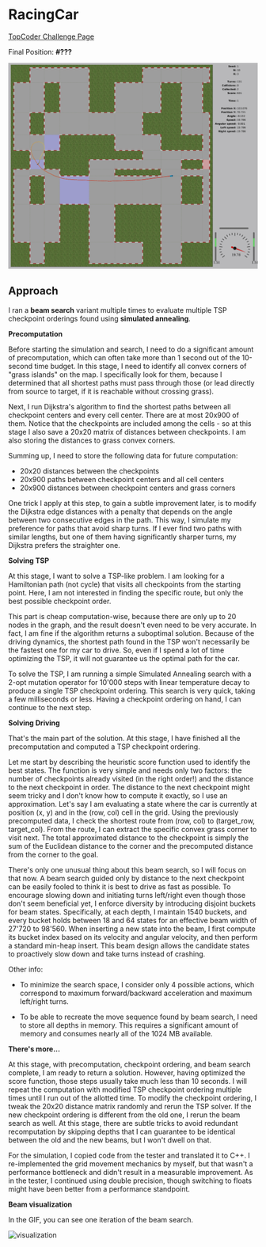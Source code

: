 # RacingCar

[TopCoder Challenge Page](https://www.topcoder.com/challenges/d6afa51e-e32b-4776-90ce-218cf65031d4)

Final Position: **#???** 

![alt text](game.png)

## Approach

I ran a **beam search** variant multiple times to evaluate multiple TSP checkpoint orderings found using **simulated annealing**.

**Precomputation**

Before starting the simulation and search, I need to do a significant amount of precomputation, which can often take more than 1 second out of the 10-second time budget. In this stage, I need to identify all convex corners of "grass islands" on the map. I specifically look for them, because I determined that all shortest paths must pass through those (or lead directly from source to target, if it is reachable without crossing grass).

Next, I run Dijkstra's algorithm to find the shortest paths between all checkpoint centers and every cell center. There are at most 20x900 of them. Notice that the checkpoints are included among the cells - so at this stage I also save a 20x20 matrix of distances between checkpoints. I am also storing the distances to grass convex corners.

Summing up, I need to store the following data for future computation:

- 20x20 distances between the checkpoints
- 20x900 paths between checkpoint centers and all cell centers
- 20x900 distances between checkpoint centers and grass corners

One trick I apply at this step, to gain a subtle improvement later, is to modify the Dijkstra edge distances with a penalty that depends on the angle between two consecutive edges in the path. This way, I simulate my preference for paths that avoid sharp turns. If I ever find two paths with similar lengths, but one of them having significantly sharper turns, my Dijkstra prefers the straighter one.

**Solving TSP**

At this stage, I want to solve a TSP-like problem. I am looking for a Hamiltonian path (not cycle) that visits all checkpoints from the starting point. Here, I am not interested in finding the specific route, but only the best possible checkpoint order.

This part is cheap computation-wise, because there are only up to 20 nodes in the graph, and the result doesn't even need to be very accurate. In fact, I am fine if the algorithm returns a suboptimal solution. Because of the driving dynamics, the shortest path found in the TSP won't necessarily be the fastest one for my car to drive. So, even if I spend a lot of time optimizing the TSP, it will not guarantee us the optimal path for the car.

To solve the TSP, I am running a simple Simulated Annealing search with a 2-opt mutation operator for 10'000 steps with linear temperature decay to produce a single TSP checkpoint ordering. This search is very quick, taking a few milliseconds or less. Having a checkpoint ordering on hand, I can continue to the next step. 

**Solving Driving**

That's the main part of the solution. At this stage, I have finished all the precomputation and computed a TSP checkpoint ordering.

Let me start by describing the heuristic score function used to identify the best states. The function is very simple and needs only two factors: the number of checkpoints already visited (in the right order!) and the distance to the next checkpoint in order. The distance to the next checkpoint might seem tricky and I don't know how to compute it exactly, so I use an approximation. Let's say I am evaluating a state where the car is currently at position (x, y) and in the (row, col) cell in the grid. Using the previously precomputed data, I check the shortest route from (row, col) to (target_row, target_col). From the route, I can extract the specific convex grass corner to visit next. The total approximated distance to the checkpoint is simply the sum of the Euclidean distance to the corner and the precomputed distance from the corner to the goal.

There's only one unusual thing about this beam search, so I will focus on that now. A beam search guided only by distance to the next checkpoint can be easily fooled to think it is best to drive as fast as possible. To encourage slowing down and initiating turns left/right even though those don't seem beneficial yet, I enforce diversity by introducing disjoint buckets for beam states. Specifically, at each depth, I maintain 1540 buckets, and every bucket holds between 18 and 64 states for an effective beam width of 27'720 to 98'560. When inserting a new state into the beam, I first compute its bucket index based on its velocity and angular velocity, and then perform a standard min-heap insert. This beam design allows the candidate states to proactively slow down and take turns instead of crashing.

Other info:

- To minimize the search space, I consider only 4 possible actions, which correspond to maximum forward/backward acceleration and maximum left/right turns.

- To be able to recreate the move sequence found by beam search, I need to store all depths in memory. This requires a significant amount of memory and consumes nearly all of the 1024 MB available.

**There's more...**

At this stage, with precomputation, checkpoint ordering, and beam search complete, I am ready to return a solution. However, having optimized the score function, those steps usually take much less than 10 seconds. I will repeat the computation with modified TSP checkpoint ordering multiple times until I run out of the allotted time. To modify the checkpoint ordering, I tweak the 20x20 distance matrix randomly and rerun the TSP solver. If the new checkpoint ordering is different from the old one, I rerun the beam search as well. At this stage, there are subtle tricks to avoid redundant recomputation by skipping depths that I can guarantee to be identical between the old and the new beams, but I won't dwell on that.

For the simulation, I copied code from the tester and translated it to C++. I re-implemented the grid movement mechanics by myself, but that wasn't a performance bottleneck and didn't result in a measurable improvement. As in the tester, I continued using double precision, though switching to floats might have been better from a performance standpoint.

**Beam visualization**

In the GIF, you can see one iteration of the beam search.

![visualization](visualization.gif)
